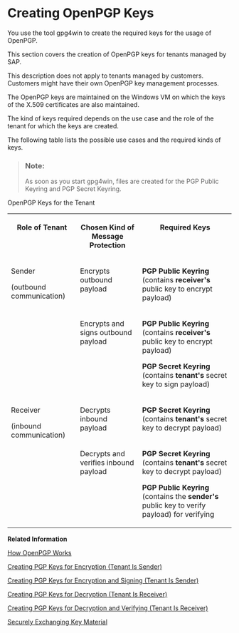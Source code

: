 <!-- loio6c5846bbe10a4d258507443108f68301 -->

# Creating OpenPGP Keys

You use the tool gpg4win to create the required keys for the usage of OpenPGP.

This section covers the creation of OpenPGP keys for tenants managed by SAP.

This description does not apply to tenants managed by customers. Customers might have their own OpenPGP key management processes.

The OpenPGP keys are maintained on the Windows VM on which the keys of the X.509 certificates are also maintained.

The kind of keys required depends on the use case and the role of the tenant for which the keys are created.

The following table lists the possible use cases and the required kinds of keys.

> ### Note:  
> As soon as you start gpg4win, files are created for the PGP Public Keyring and PGP Secret Keyring.

<a name="loio6c5846bbe10a4d258507443108f68301__table_sm4_2r5_d4"/>OpenPGP Keys for the Tenant


<table>
<tr>
<th valign="top">

Role of Tenant



</th>
<th valign="top">

Chosen Kind of Message Protection



</th>
<th valign="top">

Required Keys



</th>
</tr>
<tr>
<td valign="top" rowspan="2">

Sender

\(outbound communication\)



</td>
<td valign="top">

Encrypts outbound payload



</td>
<td valign="top">

 **PGP Public Keyring** \(contains **receiver's** public key to encrypt payload\)



</td>
</tr>
<tr>
<td valign="top">

Encrypts and signs outbound payload



</td>
<td valign="top">

**PGP Public Keyring** \(contains **receiver's** public key to encrypt payload\)

**PGP Secret Keyring** \(contains **tenant's** secret key to sign payload\)



</td>
</tr>
<tr>
<td valign="top" rowspan="2">

Receiver

\(inbound communication\)



</td>
<td valign="top">

Decrypts inbound payload



</td>
<td valign="top">

 **PGP Secret Keyring** \(contains **tenant's** secret key to decrypt payload\)



</td>
</tr>
<tr>
<td valign="top">

Decrypts and verifies inbound payload



</td>
<td valign="top">

**PGP Secret Keyring** \(contains **tenant's** secret key to decrypt payload\)

**PGP Public Keyring** \(contains the **sender's** public key to verify payload\) for verifying



</td>
</tr>
</table>

**Related Information**  


[How OpenPGP Works](how-openpgp-works-29bc188.md "You can use Open Pretty Good Privacy (Open PGP) to digitally sign and encrypt messages.")

[Creating PGP Keys for Encryption \(Tenant Is Sender\)](creating-pgp-keys-for-encryption-tenant-is-sender-b97e269.md "")

[Creating PGP Keys for Encryption and Signing \(Tenant Is Sender\)](creating-pgp-keys-for-encryption-and-signing-tenant-is-sender-a05a142.md "")

[Creating PGP Keys for Decryption \(Tenant Is Receiver\)](creating-pgp-keys-for-decryption-tenant-is-receiver-b69f6c6.md "")

[Creating PGP Keys for Decryption and Verifying \(Tenant Is Receiver\)](creating-pgp-keys-for-decryption-and-verifying-tenant-is-receiver-f80c999.md "")

[Securely Exchanging Key Material](securely-exchanging-key-material-908d93e.md "In many cases, communication partners need to exchange public keys in order to establish a secure connection.")

